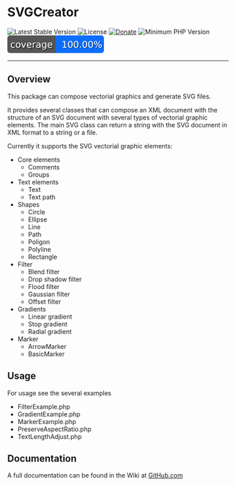 # SVGCreator

 ![Latest Stable Version](https://img.shields.io/badge/release-v1.0.0-brightgreen.svg)
 ![License](https://img.shields.io/packagist/l/gomoob/php-pushwoosh.svg) 
 [![Donate](https://img.shields.io/static/v1?label=donate&message=PayPal&color=orange)](https://www.paypal.me/SKientzler/5.00EUR)
 ![Minimum PHP Version](https://img.shields.io/badge/php-%3E%3D%208.1-8892BF.svg)
 ![PhpUnit coverage](./images/PhpUnitCoverageBadge.svg) 
 
----------
## Overview

This package can compose vectorial graphics and generate SVG files.

It provides several classes that can compose an XML document with the structure of an SVG document with several types of vectorial graphic elements.
The main SVG class can return a string with the SVG document in XML format to a string or a file.

Currently it supports the SVG vectorial graphic elements:
- Core elements
  - Comments
  - Groups
- Text elements
  - Text
  - Text path
- Shapes
  - Circle
  - Ellipse
  - Line
  - Path
  - Poligon
  - Polyline
  - Rectangle
- Filter
  - Blend filter
  - Drop shadow filter
  - Flood filter
  - Gaussian filter
  - Offset filter 
- Gradients
  - Linear gradient
  - Stop gradient
  - Radial gradient
- Marker
  - ArrowMarker
  - BasicMarker
  

## Usage

For usage see the several examples
- FilterExample.php
- GradientExample.php
- MarkerExample.php
- PreserveAspectRatio.php
- TextLengthAdjust.php

## Documentation

A full documentation can be found in the Wiki at 
[GitHub.com](https://github.com/Stefanius67/SVGCreator/wiki/Class--Reference)
